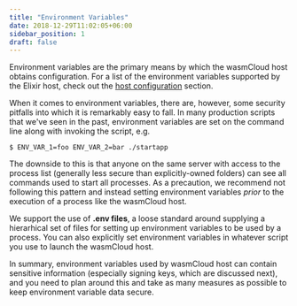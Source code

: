 ```yaml
---
title: "Environment Variables"
date: 2018-12-29T11:02:05+06:00
sidebar_position: 1
draft: false
---
```


Environment variables are the primary means by which the wasmCloud host obtains configuration. For a list of the environment variables supported by the Elixir host, check out the [host configuration](/docs/hosts/elixir/host_configure) section.

When it comes to environment variables, there are, however, some security pitfalls into which it is remarkably easy to fall. In many production scripts that we've seen in the past, environment variables are set on the command line along with invoking the script, e.g.

```shell
$ ENV_VAR_1=foo ENV_VAR_2=bar ./startapp
```

The downside to this is that anyone on the same server with access to the process list (generally less secure than explicitly-owned folders) can see all commands used to start all processes. As a precaution, we recommend not following this pattern and instead setting environment variables _prior_ to the execution of a process like the wasmCloud host.

We support the use of **.env files**, a loose standard around supplying a hierarhical set of files for setting up environment variables to be used by a process. You can also explicitly set environment variables in whatever script you use to launch the wasmCloud host.

In summary, environment variables used by wasmCloud host can contain sensitive information (especially signing keys, which are discussed next), and you need to plan around this and take as many measures as possible to keep environment variable data secure.
